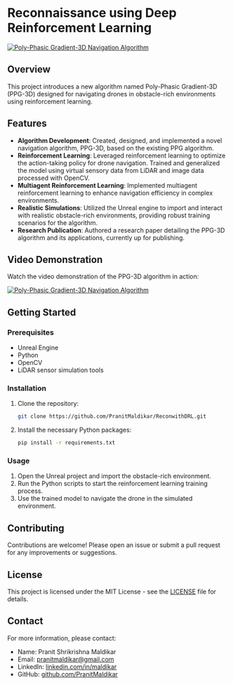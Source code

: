 # Reconnaissance using Deep Reinforcement Learning 

[![Poly-Phasic Gradient-3D Navigation Algorithm](http://img.youtube.com/vi/ThDY31lG0lk/0.jpg)](https://www.youtube.com/watch?v=ThDY31lG0lk)

## Overview
This project introduces a new algorithm named Poly-Phasic Gradient-3D (PPG-3D) designed for navigating drones in obstacle-rich environments using reinforcement learning.

## Features
- **Algorithm Development**: Created, designed, and implemented a novel navigation algorithm, PPG-3D, based on the existing PPG algorithm.
- **Reinforcement Learning**: Leveraged reinforcement learning to optimize the action-taking policy for drone navigation. Trained and generalized the model using virtual sensory data from LiDAR and image data processed with OpenCV.
- **Multiagent Reinforcement Learning**: Implemented multiagent reinforcement learning to enhance navigation efficiency in complex environments.
- **Realistic Simulations**: Utilized the Unreal engine to import and interact with realistic obstacle-rich environments, providing robust training scenarios for the algorithm.
- **Research Publication**: Authored a research paper detailing the PPG-3D algorithm and its applications, currently up for publishing.

## Video Demonstration
Watch the video demonstration of the PPG-3D algorithm in action:

[![Poly-Phasic Gradient-3D Navigation Algorithm](http://img.youtube.com/vi/ThDY31lG0lk/0.jpg)](https://www.youtube.com/watch?v=ThDY31lG0lk)

## Getting Started

### Prerequisites
- Unreal Engine
- Python
- OpenCV
- LiDAR sensor simulation tools

### Installation
1. Clone the repository:
    ```sh
    git clone https://github.com/PranitMaldikar/ReconwithDRL.git
    ```
2. Install the necessary Python packages:
    ```sh
    pip install -r requirements.txt
    ```

### Usage
1. Open the Unreal project and import the obstacle-rich environment.
2. Run the Python scripts to start the reinforcement learning training process.
3. Use the trained model to navigate the drone in the simulated environment.

## Contributing
Contributions are welcome! Please open an issue or submit a pull request for any improvements or suggestions.

## License
This project is licensed under the MIT License - see the [LICENSE](LICENSE) file for details.

## Contact
For more information, please contact:
- Name: Pranit Shrikrishna Maldikar
- Email: pranitmaldikar@gmail.com
- LinkedIn: [linkedin.com/in/maldikar](https://linkedin.com/in/maldikar)
- GitHub: [github.com/PranitMaldikar](https://github.com/PranitMaldikar)

